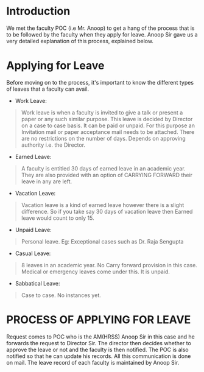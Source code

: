 # Introduction #

We met the faculty POC (i.e Mr. Anoop) to get a hang of the process that is to be followed by the faculty when they apply for leave. Anoop Sir gave us a very detailed explanation of this process, explained below.

# Applying for Leave #

Before moving on to the process, it's important to know the different types of leaves that a faculty can avail.

  * Work Leave:
> Work leave is when a faculty is invited to give a talk or present a paper or any such similar purpose. This leave is decided by Director on a case to case basis. It can be paid or unpaid. For this purpose an Invitation mail or paper acceptance mail needs to be attached. There are no restrictions on the number of days. Depends on approving authority i.e. the Director.

  * Earned Leave:
> A faculty is entitled 30 days of earned leave in an academic year. They are also provided with an option of CARRYING FORWARD their leave in any are left.

  * Vacation Leave:
> Vacation leave is a kind of earned leave however there is a slight difference. So if you take say 30 days of vacation leave  then Earned leave would count to only 15.

  * Unpaid Leave:
> Personal leave. Eg: Exceptional cases such as Dr. Raja Sengupta

  * Casual Leave:
> 8 leaves in an academic year.  No Carry forward provision in this case. Medical or emergency leaves come under this. It is unpaid.

  * Sabbatical Leave:
> Case to case. No instances yet.

# PROCESS OF APPLYING FOR LEAVE #

Request comes to POC who is the AM(HRSS) Anoop Sir in this case and he forwards the request to Director Sir. The director then decides whether to approve the leave or not and the faculty is then notified. The POC is also notified so that he can update his records.
All this communication is done on mail. The leave record of each faculty is maintained by Anoop Sir.